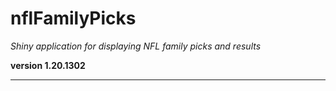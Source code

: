 # nflFamilyPicks

*Shiny application for displaying NFL family picks and results*

**version 1.20.1302**

----------

